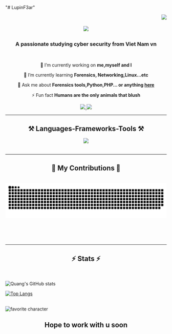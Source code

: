 "# LupinF3ar" 

<img align="right" src="https://visitor-badge.laobi.icu/badge?page_id=LupinF3ar.LupinF3ar" />

<h1 align="center">
    <img src="https://readme-typing-svg.herokuapp.com/?font=TimesNewRoman&size=35&center=true&vCenter=true&width=500&height=70&duration=4000&lines=Hi+There!+👋;+I'm+Phong!;" />
</h1>

<h3 align="center">A passionate studying cyber security from Viet Nam vn</h3>
   

<br/>

<div align="center">
 
 🔭 I’m currently working on **me,myself and I**
 
 🌱 I’m currently learning **Forensics, Networking,Linux...etc**

💬 Ask me about **Forensics tools,Python,PHP... or anything [here](https://phongku2003@gmail.com)**

⚡ Fun fact **Humans are the only animals that blush**

 </div>

<div align="center"> 
  <a href="mailto:phongku2003@gmail.com">
    <img src="https://img.shields.io/badge/Gmail-333333?style=for-the-badge&logo=gmail&logoColor=red" />
  </a>
  <a href="https://www.linkedin.com/in/phong-supreme-47aa67301/" target="_blank">
    <img src="https://img.shields.io/badge/LinkedIn-0077B5?style=for-the-badge&logo=linkedin&logoColor=white" target="_blank" />
  </a>
  
</div>

 <hr/>

 <h2 align="center">⚒️ Languages-Frameworks-Tools ⚒️</h2>
 <div align="center">
    <img src="https://skillicons.dev/icons?i=php,python,vscode,github,git,linux,docker,c,notion,discord" />
   
</div>

<br/>
<hr/>

<div align="center">
  <h2>🐍 My Contributions 🐍</h2>
  <br>
  <img alt="snake eating my contributions" src="https://raw.githubusercontent.com/salesp07/salesp07/output/github-contribution-grid-snake.svg" />
  
  <br/><br/><br/>
</div>

<hr/>

<h2 align="center">⚡ Stats ⚡</h2>
<br>



![Quang's GitHub stats](https://github-readme-stats.vercel.app/api?username=LupinF3ar&show=reviews,discussions_started,discussions_answered,prs_merged,prs_merged_percentage)


  [![Top Langs](https://github-readme-stats.vercel.app/api/top-langs/?username=LupinF3ar)](https://github.com/LupinF3ar/github-readme-stats)



<br>
<img src="https://cdn.metatime.com/landing/blog/1686575019blobid0.jpg" alt="favorite character">


<br/>

<div align="center">
<h2>
    Hope to work with u soon
</h2>

</div>
 


